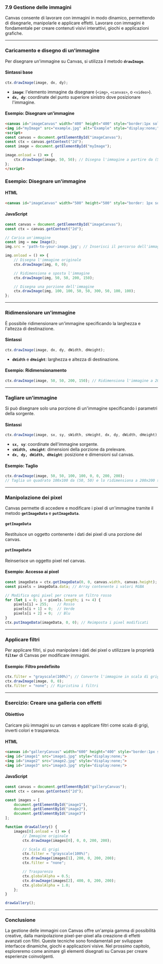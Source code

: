 ### **7.9 Gestione delle immagini**

Canvas consente di lavorare con immagini in modo dinamico, permettendo di disegnarle, manipolarle e applicare effetti. Lavorare con immagini è fondamentale per creare contenuti visivi interattivi, giochi e applicazioni grafiche.

---

### **Caricamento e disegno di un'immagine**

Per disegnare un'immagine su Canvas, si utilizza il metodo **`drawImage`**.  

#### **Sintassi base**
```javascript
ctx.drawImage(image, dx, dy);
```
- **`image`**: l'elemento immagine da disegnare (`<img>`, `<canvas>`, o `<video>`).
- **`dx, dy`**: coordinate del punto superiore sinistro dove posizionare l'immagine.

#### **Esempio: Disegnare un'immagine**
```html
<canvas id="imageCanvas" width="400" height="400" style="border:1px solid black;"></canvas>
<img id="myImage" src="example.jpg" alt="Example" style="display:none;">
<script>
const canvas = document.getElementById("imageCanvas");
const ctx = canvas.getContext("2d");
const image = document.getElementById("myImage");

image.onload = () => {
    ctx.drawImage(image, 50, 50); // Disegna l'immagine a partire da (50, 50)
};
</script>
```

### **Esempio: Disegnare un'immagine**

#### **HTML**
```html
<canvas id="imageCanvas" width="500" height="500" style="border: 1px solid black;"></canvas>
```

#### **JavaScript**
```javascript
const canvas = document.getElementById("imageCanvas");
const ctx = canvas.getContext("2d");

// Carica un'immagine
const img = new Image();
img.src = 'path-to-your-image.jpg'; // Inserisci il percorso dell'immagine

img.onload = () => {
    // Disegna l'immagine originale
    ctx.drawImage(img, 0, 0);

    // Ridimensiona e sposta l'immagine
    ctx.drawImage(img, 50, 50, 200, 150);

    // Disegna una porzione dell'immagine
    ctx.drawImage(img, 100, 100, 50, 50, 300, 50, 100, 100);
};
```

---

### **Ridimensionare un'immagine**

È possibile ridimensionare un'immagine specificando la larghezza e l'altezza di destinazione.

#### **Sintassi**
```javascript
ctx.drawImage(image, dx, dy, dWidth, dHeight);
```
- **`dWidth`** e **`dHeight`**: larghezza e altezza di destinazione.

#### **Esempio: Ridimensionamento**
```javascript
ctx.drawImage(image, 50, 50, 200, 150); // Ridimensiona l'immagine a 200x150 pixel
```

---

### **Tagliare un'immagine**

Si può disegnare solo una porzione di un'immagine specificando i parametri della sorgente.

#### **Sintassi**
```javascript
ctx.drawImage(image, sx, sy, sWidth, sHeight, dx, dy, dWidth, dHeight);
```
- **`sx, sy`**: coordinate dell'immagine sorgente.
- **`sWidth, sHeight`**: dimensioni della porzione da prelevare.
- **`dx, dy, dWidth, dHeight`**: posizione e dimensioni sul canvas.

#### **Esempio: Taglio**
```javascript
ctx.drawImage(image, 50, 50, 100, 100, 0, 0, 200, 200); 
// Taglia un quadrato 100x100 da (50, 50) e lo ridimensiona a 200x200 sul canvas
```

---

### **Manipolazione dei pixel**

Canvas permette di accedere e modificare i pixel di un'immagine tramite il metodo **`getImageData`** e **`putImageData`**.

#### **`getImageData`**
Restituisce un oggetto contenente i dati dei pixel di una porzione del canvas.

#### **`putImageData`**
Reinserisce un oggetto pixel nel canvas.

#### **Esempio: Accesso ai pixel**
```javascript
const imageData = ctx.getImageData(0, 0, canvas.width, canvas.height);
const pixels = imageData.data; // Array contenente i valori RGBA

// Modifica ogni pixel per creare un filtro rosso
for (let i = 0; i < pixels.length; i += 4) {
    pixels[i] = 255;    // Rosso
    pixels[i + 1] = 0;  // Verde
    pixels[i + 2] = 0;  // Blu
}
ctx.putImageData(imageData, 0, 0); // Reimposta i pixel modificati
```

---

### **Applicare filtri**

Per applicare filtri, si può manipolare i dati dei pixel o utilizzare la proprietà **`filter`** di Canvas per modificare immagini.

#### **Esempio: Filtro predefinito**
```javascript
ctx.filter = "grayscale(100%)"; // Converte l'immagine in scala di grigi
ctx.drawImage(image, 0, 0);
ctx.filter = "none"; // Ripristina i filtri
```

---

### **Esercizio: Creare una galleria con effetti**

#### **Obiettivo**
Caricare più immagini su un canvas e applicare filtri come scala di grigi, inverti colori e trasparenza.

#### **HTML**
```html
<canvas id="galleryCanvas" width="600" height="400" style="border:1px solid black;"></canvas>
<img id="image1" src="image1.jpg" style="display:none;">
<img id="image2" src="image2.jpg" style="display:none;">
<img id="image3" src="image3.jpg" style="display:none;">
```

#### **JavaScript**
```javascript
const canvas = document.getElementById("galleryCanvas");
const ctx = canvas.getContext("2d");

const images = [
    document.getElementById("image1"),
    document.getElementById("image2"),
    document.getElementById("image3")
];

function drawGallery() {
    images[0].onload = () => {
        // Immagine originale
        ctx.drawImage(images[0], 0, 0, 200, 200);

        // Scala di grigi
        ctx.filter = "grayscale(100%)";
        ctx.drawImage(images[1], 200, 0, 200, 200);
        ctx.filter = "none";

        // Trasparenza
        ctx.globalAlpha = 0.5;
        ctx.drawImage(images[2], 400, 0, 200, 200);
        ctx.globalAlpha = 1.0;
    };
}

drawGallery();
```

---

### **Conclusione**

La gestione delle immagini con Canvas offre un'ampia gamma di possibilità creative, dalla manipolazione pixel-per-pixel alla creazione di effetti avanzati con filtri. Queste tecniche sono fondamentali per sviluppare interfacce dinamiche, giochi e applicazioni visive. Nel prossimo capitolo, esploreremo come animare gli elementi disegnati su Canvas per creare esperienze coinvolgenti.